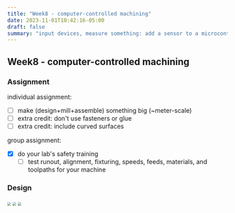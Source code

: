 ```yaml
---
title: "Week8 - computer-controlled machining"
date: 2023-11-01T10:42:16-05:00
draft: false
summary: "input devices, measure something: add a sensor to a microcontroller board that you have designed and read it"
---
```


## Week8 - computer-controlled machining

### Assignment

individual assignment:</br>

- [ ]  make (design+mill+assemble) something big (~meter-scale)
  - [ ]  extra credit: don't use fasteners or glue
  - [ ]  extra credit: include curved surfaces

group assignment:</br>

- [x] do your lab's safety training
  - [ ] test runout, alignment, fixturing, speeds, feeds, materials, and toolpaths for your machine

### Design
<img src="../assets/week8/1.png" style="zoom:50%;" />
<img src="../assets/week8/2.png" style="zoom:50%;" />
<img src="../assets/week8/3.png" style="zoom:50%;" />